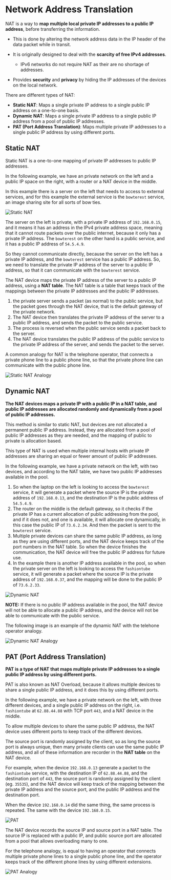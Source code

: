 # Network Address Translation

NAT is a way to **map multiple local private IP addresses to a public IP address**, before transferring the information.

- This is done by altering the network address data in the IP header of the data packet while in transit.

- It is originally designed to deal with the **scarcity of free IPv4 addresses**.

  - IPv6 networks do not require NAT as their are no shortage of addresses.

- Provides **security** and **privacy** by hiding the IP addresses of the devices on the local network.

There are different types of NAT:

- **Static NAT**: Maps a single private IP address to a single public IP address on a one-to-one basis.
- **Dynamic NAT**: Maps a single private IP address to a single public IP address from a pool of public IP addresses.
- **PAT (Port Address Translation)**: Maps multiple private IP addresses to a single public IP address by using different ports.

## Static NAT

Static NAT is a one-to-one mapping of private IP addresses to public IP addresses.

In the following example, we have an private network on the left and a public IP space on the right, with a router or a NAT device in the middle.

In this example there is a server on the left that needs to access to external services, and for this example the external service is the `bowterest` service, an image sharing site for all sorts of bow ties.

![Static NAT](images/13_Network_Address_Translation_01.png)

The server on the left is private, with a private IP address of `192.168.0.15`, and it means it has an address in the IPv4 private address space, meaning that it cannot route packets over the public internet, because it only has a private IP address. The `bowterest` on the other hand is a public service, and it has a public IP address of `54.5.4.9`.

So they cannot communicate directly, because the server on the left has a private IP address, and the `bowterest` service has a public IP address. So, we need to translate the private IP address of the server to a public IP address, so that it can communicate with the `bowterest` service.

The NAT device maps the private IP address of the server to a public IP address, using a **NAT table**. The NAT table is a table that keeps track of the mappings between the private IP addresses and the public IP addresses.

1. the private server sends a packet (as normal) to the public service, but the packet goes through the NAT device, that is the default gateway of the private network.
2. The NAT device then translates the private IP address of the server to a public IP address, and sends the packet to the public service.
3. The process is reversed when the public service sends a packet back to the server.
4. The NAT device translates the public IP address of the public service to the private IP address of the server, and sends the packet to the server.

A common analogy for NAT is the telephone operator, that connects a private phone line to a public phone line, so that the private phone line can communicate with the public phone line.

![Static NAT Analogy](images/13_Network_Address_Translation_02.png)

## Dynamic NAT

**The NAT devices maps a private IP with a public IP in a NAT table, and public IP addresses are allocated randomly and dynamically from a pool of public IP addresses.**

This method is similar to static NAT, but devices are not allocated a permanent public IP address. Instead, they are allocated from a pool of public IP addresses as they are needed, and the mapping of public to private is allocation based.

This type of NAT is used when multiple internal hosts with private IP addresses are sharing an equal or fewer amount of public IP addresses.

In the following example, we have a private network on the left, with two devices, and according to the NAT table, we have two public IP addresses available in the pool.

1. So when the laptop on the left is looking to access the `bowterest` service, it will generate a packet where the source IP is the private address of `192.168.0.13`, and the destination IP is the public address of `54.5.4.9`.
2. The router on the middle is the default gateway, so it checks if the private IP has a current allocation of public addressing from the pool, and if it does not, and one is available, it will allocate one dynamically, in this case the public IP of `73.6.2.34`. And then the packet is sent to the `bowterest` service.
3. Multiple private devices can share the same public IP address, as long as they are using different ports, and the NAT device keeps track of the port numbers in the NAT table. So when the device finishes the communication, the NAT device will free the public IP address for future use.
4. In the example there is another IP address available in the pool, so when the private server on the left is looking to access the `fashiontube` service, it will generate a packet where the source IP is the private address of `192.168.0.37`, and the mapping will be done to the public IP of `73.6.2.33`.

![Dynamic NAT](images/13_Network_Address_Translation_03.png)

**NOTE:** If there is no public IP address available in the pool, the NAT device will not be able to allocate a public IP address, and the device will not be able to communicate with the public service.

The following image is an example of the dynamic NAT with the telehone operator analogy.

![Dynamic NAT Analogy](images/13_Network_Address_Translation_04.png)

## PAT (Port Address Translation)

**PAT is a type of NAT that maps multiple private IP addresses to a single public IP address by using different ports.**

PAT is also known as NAT Overload, because it allows multiple devices to share a single public IP address, and it does this by using different ports.

In the following example, we have a private network on the left, with three different devices, and a single public IP address on the right, i.e. `fashiontube` at `62.88.44.88` with TCP port `443`, and a NAT device in the middle.

To allow multiple devices to share the same public IP address, the NAT device uses different ports to keep track of the different devices.

The source port is randomly assigned by the client, so as long the source port is always unique, then many private clients can use the same public IP address, and all of these information are recorder in the **NAT table** on the NAT device.

For example, when the device `192.168.0.13` generate a packet to the `fashiontube` service, with the destination IP of `62.88.44.88`, and the destination port of `443`, the source port is randomly assigned by the client (eg. `35535`), and the NAT device will keep track of the mapping between the private IP address and the source port, and the public IP address and the destination port.

When the device `192.168.0.14` did the same thing, the same process is repeated. The same with the device `192.168.0.15`.

![PAT](images/13_Network_Address_Translation_05.png)

The NAT device records the source IP and source port in a NAT table.
The source IP is replaced with a public IP, and public source port are allocated from a pool that allows overloading many to one.

For the telephone analogy, is equal to having an operator that connects multiple private phone lines to a single public phone line, and the operator keeps track of the different phone lines by using different extensions.

![PAT Analogy](images/13_Network_Address_Translation_06.png)